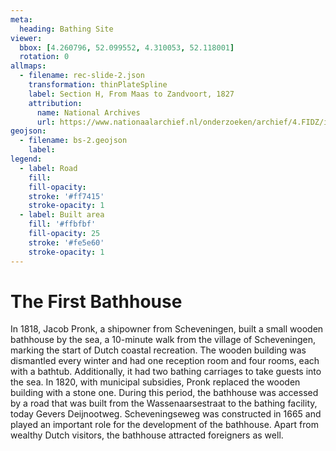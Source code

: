 ```yaml
---
meta:
  heading: Bathing Site
viewer:
  bbox: [4.260796, 52.099552, 4.310053, 52.118001]
  rotation: 0
allmaps:
  - filename: rec-slide-2.json
    transformation: thinPlateSpline
    label: Section H, From Maas to Zandvoort, 1827
    attribution:
      name: National Archives
      url: https://www.nationaalarchief.nl/onderzoeken/archief/4.FIDZ/invnr/870.2H/file/NL-HaNA_4.FIDZ_870.2H
geojson:
  - filename: bs-2.geojson
    label:
legend:
  - label: Road
    fill:
    fill-opacity:
    stroke: '#ff7415'
    stroke-opacity: 1
  - label: Built area
    fill: '#ffbfbf'
    fill-opacity: 25
    stroke: '#fe5e60'
    stroke-opacity: 1
---
```


# The First Bathhouse

In 1818, Jacob Pronk, a shipowner from Scheveningen, built a small wooden bathhouse by the sea, a 10-minute walk from the village of Scheveningen, marking the start of Dutch coastal recreation. The wooden building was dismantled every winter and had one reception room and four rooms, each with a bathtub. Additionally, it had two bathing carriages to take guests into the sea. In 1820, with municipal subsidies, Pronk replaced the wooden building with a stone one. During this period, the bathhouse was accessed by a road that was built from the Wassenaarsestraat to the bathing facility, today Gevers Deijnootweg. Scheveningseweg was constructed in 1665 and played an important role for the development of the bathhouse. Apart from wealthy Dutch visitors, the bathhouse attracted foreigners as well.
